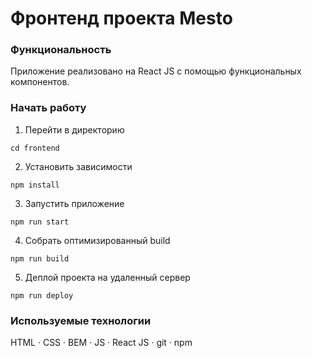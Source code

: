 # Фронтенд проекта Mesto

### Функциональность
Приложение реализовано на React JS с помощью функциональных компонентов.

### Начать работу

1. Перейти в директорию
```
cd frontend
```

2. Установить зависимости
```
npm install
```

3. Запустить приложение
```
npm run start
```

4. Собрать оптимизированный build
```
npm run build
```

5. Деплой проекта на удаленный сервер
```
npm run deploy
```

### Используемые технологии

HTML · CSS · BEM · JS · React JS · git · npm
